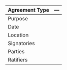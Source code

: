 
| **Agreement Type** | —   |
| ------------------ | --- |
| Purpose            |     |
| Date               |     |
| Location           |     |
| Signatories        |     |
| Parties            |     |
| Ratifiers          |     |
